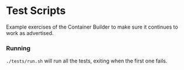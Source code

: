 Test Scripts
============

Example exercises of the Container Builder to make sure it continues to work
as advertised.

### Running
`./tests/run.sh` will run all the tests, exiting when the first one fails.
